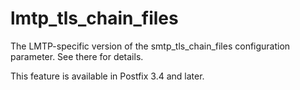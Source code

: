 # lmtp_tls_chain_files 

 The LMTP-specific version of the smtp_tls_chain_files configuration
parameter. See there for details. 

 This feature is available in Postfix 3.4 and later.  


